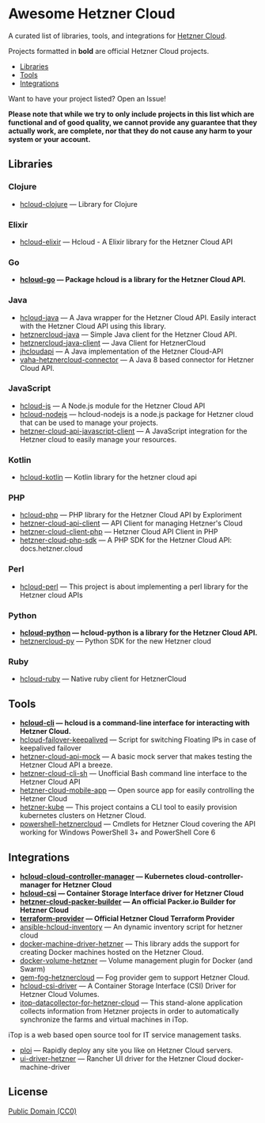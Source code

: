 # Awesome Hetzner Cloud

A curated list of libraries, tools, and integrations for [Hetzner Cloud](https://cloud.hetzner.com/).

Projects formatted in **bold** are official Hetzner Cloud projects.

* [Libraries](#libraries)
* [Tools](#tools)
* [Integrations](#integrations)

Want to have your project listed? Open an Issue!

**Please note that while we try to only include projects in this list which are
functional and of good quality, we cannot provide any guarantee that they actually
work, are complete, nor that they do not cause any harm to your system or your account.**

## Libraries

### Clojure

* [hcloud-clojure](https://github.com/olieidel/hcloud) — Library for Clojure

### Elixir

* [hcloud-elixir](https://gitlab.com/ahamtech/elixir/Hcloud) — Hcloud - A Elixir library for the Hetzner Cloud API

### Go

* **[hcloud-go](https://github.com/hetznercloud/hcloud-go) — Package hcloud is a library for the Hetzner Cloud API.**

### Java

* [hcloud-java](https://github.com/riy/hcloud-java) — A Java wrapper for the Hetzner Cloud API. Easily interact with the Hetzner Cloud API using this library.
* [hetznercloud-java](https://github.com/TomSDEVSN/hetznercloud-java) — Simple Java client for the Hetzner Cloud API.
* [hetznercloud-java-client](https://github.com/Katzen48/HetznerCloud-Java-Client) — Java Client for HetznerCloud
* [jhcloudapi](https://github.com/theq86/jhcloudapi) — A Java implementation of the Hetzner Cloud-API
* [vaha-hetznercloud-connector](https://github.com/vahithanoglu/vaha-hetznercloud-connector) — A Java 8 based connector for Hetzner Cloud API.

### JavaScript

* [hcloud-js](https://github.com/dennisbruner/hcloud-js) — A Node.js module for the Hetzner Cloud API
* [hcloud-nodejs](https://github.com/Halfbax/hcloud-nodejs) — hcloud-nodejs is a node.js package for Hetzner cloud that can be used to manage your projects.
* [hetzner-cloud-api-javascript-client](https://github.com/nezarati/hetzner-cloud) — A JavaScript integration for the Hetzner cloud to easily manage your resources.

### Kotlin

* [hcloud-kotlin](https://github.com/DDKFM/hcloud-kotlin) — Kotlin library for the hetzner cloud api

### PHP

* [hcloud-php](https://github.com/Exploriment/hcloud-php) — PHP library for the Hetzner Cloud API by Exploriment
* [hetzner-cloud-api-client](https://github.com/webfoersterei/hetzner-cloud-api-client) — API Client for managing Hetzner&#039;s Cloud
* [hetzner-cloud-client-php](https://github.com/arkste/hetzner-cloud-client-php) — Hetzner Cloud API Client in PHP
* [hetzner-cloud-php-sdk](https://github.com/LKDevelopment/hetzner-cloud-php-sdk) — A PHP SDK for the Hetzner Cloud API: docs.hetzner.cloud

### Perl

* [hcloud-perl](https://github.com/bmwiedemann/hcloud-perl) — This project is about implementing a perl library for the Hetzner cloud APIs

### Python

* **[hcloud-python](https://github.com/hetznercloud/hcloud-python) — hcloud-python is a library for the Hetzner Cloud API.**
* [hetznercloud-py](https://github.com/thlisym/hetznercloud-py) — Python SDK for the new Hetzner cloud

### Ruby

* [hcloud-ruby](https://github.com/tonobo/hcloud-ruby) — Native ruby client for HetznerCloud


## Tools

* **[hcloud-cli](https://github.com/hetznercloud/cli) — hcloud is a command-line interface for interacting with Hetzner Cloud.**
* [hcloud-failover-keepalived](https://github.com/lehuizi/hcloud-failover-keepalived) — Script for switching Floating IPs in case of keepalived failover
* [hetzner-cloud-api-mock](https://github.com/LKDevelopment/hetzner-cloud-api-mock) — A basic mock server that makes testing the Hetzner Cloud API a breeze.
* [hetzner-cloud-cli-sh](https://github.com/thabbs/hetzner-cloud-cli-sh) — Unofficial Bash command line interface to the Hetzner Cloud API
* [hetzner-cloud-mobile-app](https://github.com/LKaemmerling/hetzner-cloud-mobile-app) — Open source app for easily controlling the Hetzner Cloud
* [hetzner-kube](https://github.com/xetys/hetzner-kube) — This project contains a CLI tool to easily provision kubernetes clusters on Hetzner Cloud.
* [powershell-hetznercloud](https://github.com/nicholasdille/PowerShell-HetznerCloud) — Cmdlets for Hetzner Cloud covering the API working for Windows PowerShell 3+ and PowerShell Core 6

## Integrations

* **[hcloud-cloud-controller-manager](https://github.com/hetznercloud/hcloud-cloud-controller-manager) — Kubernetes cloud-controller-manager for Hetzner Cloud**
* **[hcloud-csi](https://github.com/hetznercloud/csi-driver) — Container Storage Interface driver for Hetzner Cloud**
* **[hetzner-cloud-packer-builder](https://github.com/hashicorp/packer) — An official Packer.io Builder for Hetzner Cloud**
* **[terraform-provider](https://github.com/terraform-providers/terraform-provider-hcloud) — Official Hetzner Cloud Terraform Provider**
* [ansible-hcloud-inventory](https://github.com/hg8496/ansible-hcloud-inventory) — An dynamic inventory script for hetzner cloud
* [docker-machine-driver-hetzner](https://github.com/JonasProgrammer/docker-machine-driver-hetzner) — This library adds the support for creating Docker machines hosted on the Hetzner Cloud.
* [docker-volume-hetzner](https://github.com/costela/docker-volume-hetzner) — Volume management plugin for Docker (and Swarm)
* [gem-fog-hetznercloud](https://github.com/elconas/gem-fog-hetznercloud) — Fog provider gem to support Hetzner Cloud.
* [hcloud-csi-driver](https://github.com/apricote/hcloud-csi-driver) — A Container Storage Interface (CSI) Driver for Hetzner Cloud Volumes.
* [itop-datacollector-for-hetzner-cloud](https://github.com/itomig-de/itomig-hetzner-collector) — This stand-alone application collects information from Hetzner projects in order to automatically synchronize the farms and virtual machines in iTop.

iTop is a web based open source tool for IT service management tasks.
* [ploi](https://ploi.io) — Rapidly deploy any site you like on Hetzner Cloud servers.
* [ui-driver-hetzner](https://github.com/mxschmitt/ui-driver-hetzner) — Rancher UI driver for the Hetzner Cloud docker-machine-driver

## License

[Public Domain (CC0)](https://creativecommons.org/publicdomain/zero/1.0/)